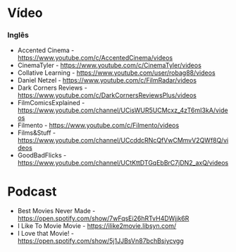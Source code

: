 # Vídeo
### Inglês
- Accented Cinema - https://www.youtube.com/c/AccentedCinema/videos
- CinemaTyler - https://www.youtube.com/c/CinemaTyler/videos
- Collative Learning - https://www.youtube.com/user/robag88/videos
- Daniel Netzel - https://www.youtube.com/c/FilmRadar/videos
- Dark Corners Reviews - https://www.youtube.com/c/DarkCornersReviewsPlus/videos
- FilmComicsExplained - https://www.youtube.com/channel/UCisWUR5UCMcxz_4zT6mI3kA/videos
- Filmento - https://www.youtube.com/c/Filmento/videos
- Films&Stuff - https://www.youtube.com/channel/UCcddcRNcQfVwCMmvV2QWf8Q/videos
- GoodBadFlicks - https://www.youtube.com/channel/UCtKttDTGqEbBrC7jDN2_axQ/videos

# Podcast
- Best Movies Never Made - https://open.spotify.com/show/7wFqsEi26hRTvH4DWjjk6R
- I Like To Movie Movie - https://ilike2movie.libsyn.com/
- I Love that Movie! - https://open.spotify.com/show/5j1JJBsVn87bchBsiycvgg

